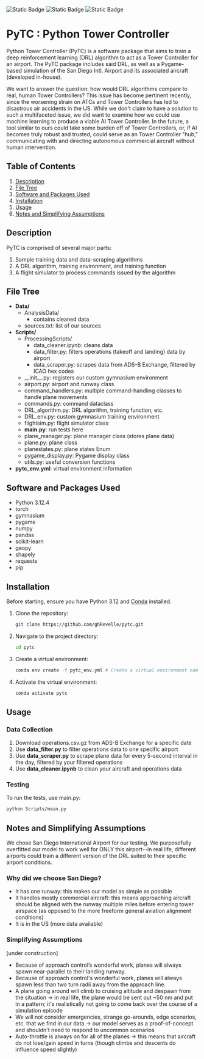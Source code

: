 <!-- badges: start -->

![Static Badge](https://img.shields.io/badge/lifecycle-wip-red)
![Static Badge](https://img.shields.io/badge/license-MIT-white)
![Static Badge](https://img.shields.io/badge/python-3.12.4-blue)

<!-- badges: end -->

# PyTC : Python Tower Controller 

Python Tower Controller (PyTC) is a software package that aims to train a deep reinforcement learning (DRL) algorithm to act as a Tower Controller for an airport. The PyTC package includes said DRL, as well as a Pygame-based simulation of the San Diego Intl. Airport and its associated aircraft (developed in-house).

We want to answer the question: how would DRL algorithms compare to real, human Tower Controllers? This issue has become pertinent recently, since the worsening strain on ATCs and Tower Controllers has led to disastrous air accidents in the US. While we don't claim to have a solution to such a multifaceted issue, we did want to examine how we could use machine learning to produce a viable AI Tower Controller. In the future, a tool similar to ours could take some burden off of Tower Controllers, or, if AI becomes truly robust and trusted, could serve as an Tower Controller "hub," communicating with and directing autonomous commercial aircraft without human intervention.

## Table of Contents
1. [Description](#description)
2. [File Tree](#file-tree)
3. [Software and Packages Used](#software-and-packages-used)
4. [Installation](#installation)
5. [Usage](#usage)
6. [Notes and Simplifying Assumptions](#notes-and-simplifying-assumptions)

## Description  

PyTC is comprised of several major parts:  
1. Sample training data and data-scraping algorithms
2. A DRL algorithm, training environment, and training function
3. A flight simulator to process commands issued by the algorithm

## File Tree  

- **Data/**
    - AnalysisData/
        - contains cleaned data
    - sources.txt: list of our sources
- **Scripts/**
    - ProcessingScripts/
        - data_cleaner.ipynb: cleans data
        - data_filter.py: filters operations (takeoff and landing) data by airport
        - data_scraper.py: scrapes data from ADS-B Exchange, filtered by ICAO hex codes
    - \_\_init\_\_.py: registers our custom gymnasium environment
    - airport.py: airport and runway class
    - command_handlers.py: multiple command-handling classes to handle plane movements
    - commands.py: command dataclass
    - DRL_algorithm.py: DRL algorithm, training function, etc.
    - DRL_env.py: custom gymnasium training environment
    - flightsim.py: flight simulator class
    - **main.py**: run tests here
    - plane_manager.py: plane manager class (stores plane data)
    - plane.py: plane class
    - planestates.py: plane states Enum
    - pygame_display.py: Pygame display class
    - utils.py: useful conversion functions
- **pytc_env.yml**: virtual environment information

## Software and Packages Used

- Python 3.12.4
- torch
- gymnasium
- pygame
- numpy
- pandas
- scikit-learn
- geopy
- shapely
- requests
- pip

## Installation

Before starting, ensure you have Python 3.12 and [Conda](https://docs.conda.io/projects/conda/en/latest/user-guide/install/index.html) installed.
1. Clone the repository:  
   ```bash
   git clone https://github.com/ghRevelle/pytc.git
    ``` 
2. Navigate to the project directory:  
   ```bash
   cd pytc
   ```
3. Create a virtual environment:  
   ```bash
   conda env create -f pytc_env.yml # Create a virtual environment named 'pytc'
   ```
4. Activate the virtual environment:  
   ```bash
   conda activate pytc
   ```

## Usage

### Data Collection  
1. Download operations.csv.gz from ADS-B Exchange for a specific date
2. Use **data_filter.py** to filter operations data to one specific airport
3. Use **data_scraper.py** to scrape plane data for every 5-second interval in the day, filtered by your filtered operations
4. Use **data_cleaner.ipynb** to clean your aircraft and operations data

### Testing  
To run the tests, use main.py:
```bash
python Scripts/main.py
```
## Notes and Simplifying Assumptions

We chose San Diego International Airport for our testing. We purposefully overfitted our model to work well for ONLY this airport--in real life, different airports could train a different version of the DRL suited to their specific airport conditions. 

### Why did we choose San Diego?  

- It has one runway: this makes our model as simple as possible
- It handles mostly commercial aircraft: this means approaching aircraft should be aligned with the runway multiple miles before entering tower airspace (as opposed to the more freeform general aviation alignment conditions)
- It is in the US (more data available)

### Simplifying Assumptions
[under construction]

- Because of approach control’s wonderful work, planes will always spawn near-parallel to their landing runway.
- Because of approach control's wonderful work, planes will always spawn less than two turn radii away from the approach line.
- A plane going around will climb to cruising altitude and despawn from the situation -> in real life, the plane would be sent out ~50 nm and put in a pattern; it's realistically not going to come back over the course of a simulation episode
- We will not consider emergencies, strange go-arounds, edge scenarios, etc. that we find in our data -> our model serves as a proof-of-concept and shouldn't need to respond to uncommon scenarios
- Auto-throttle is always on for all of the planes -> this means that aircraft do not lose/gain speed in turns (though climbs and descents do influence speed slightly)
